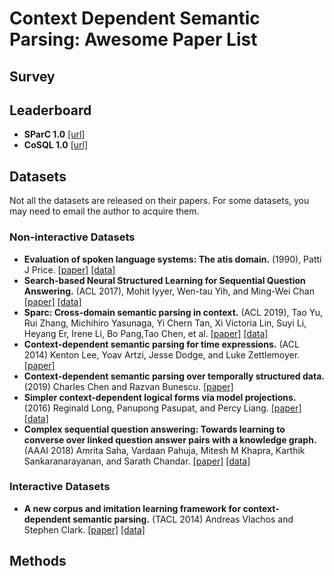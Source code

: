 # Context Dependent Semantic Parsing: Awesome Paper List

## Survey 

## Leaderboard
- **SParC 1.0** [[url]](https://yale-lily.github.io/sparc)
- **CoSQL 1.0** [[url]](https://yale-lily.github.io/cosql)
## Datasets
Not all the datasets are released on their papers. For some datasets, you may need to email the author to acquire them.
### Non-interactive Datasets
- **Evaluation of spoken language systems: The atis domain.** (1990), Patti J Price. [[paper]](https://www.aclweb.org/anthology/H90-1020.pdf) [[data]](https://catalog.ldc.upenn.edu/LDC2019T04)
- **Search-based Neural Structured Learning for Sequential Question Answering.** (ACL 2017), Mohit Iyyer, Wen-tau Yih, and Ming-Wei Chan [[paper]](https://www.aclweb.org/anthology/P17-1167.pdf) [[data]](https://github.com/microsoft/DynSP)
- **Sparc: Cross-domain semantic parsing in context.** (ACL 2019), Tao Yu, Rui Zhang, Michihiro Yasunaga, Yi Chern Tan, Xi Victoria Lin, Suyi Li, Heyang Er, Irene Li, Bo Pang,Tao Chen, et al. [[paper]](https://arxiv.org/pdf/1906.02285.pdf) [[data]](https://yale-lily.github.io/sparc)
- **Context-dependent semantic parsing for time expressions.** (ACL 2014) Kenton Lee, Yoav Artzi, Jesse Dodge, and Luke Zettlemoyer. [[paper]](https://www.aclweb.org/anthology/P14-1135.pdf)
- **Context-dependent semantic parsing over temporally structured data.** (2019) Charles Chen and Razvan Bunescu. [[paper]](https://www.aclweb.org/anthology/N19-1360.pdf)
- **Simpler context-dependent logical forms via model projections.** (2016) Reginald Long, Panupong Pasupat, and Percy Liang. [[paper]](https://arxiv.org/pdf/1606.05378.pdf) [[data]](https://nlp.stanford.edu/projects/scone/)
- **Complex sequential question answering: Towards learning to converse over linked question answer pairs with a knowledge graph.** (AAAI 2018) Amrita Saha, Vardaan Pahuja, Mitesh M Khapra, Karthik Sankaranarayanan, and Sarath Chandar. [[paper]](https://arxiv.org/pdf/1801.10314.pdf) [[data]](https://amritasaha1812.github.io/CSQA/)
### Interactive Datasets
- **A new corpus and imitation learning framework for context-dependent semantic parsing.** (TACL 2014) Andreas Vlachos and Stephen Clark. [[paper]](https://www.aclweb.org/anthology/Q14-1042.pdf) [[data]](https://sites.google.com/site/andreasvlachos/resources)
## Methods

